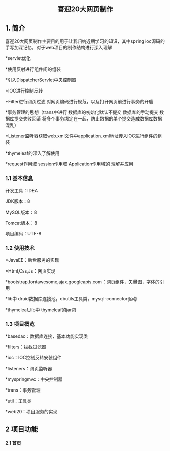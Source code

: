 <center><h2>喜迎20大网页制作</h2></center>

## 1. 简介

喜迎20大网页制作主要目的用于让我归纳近期学习的知识，其中spring ioc源码的手写加深记忆，对于web项目的制作结构进行深入理解

*servlet优化 

*使用反射进行组件间的组装 

*引入DispatcherServlet中央控制器 

*IOC进行控制反转

*Filter进行网页过滤 对网页编码进行规范，以及打开网页前进行事务的开启

*事务管理的思想（trans中进行 数据库的初始化默认不提交 数据库的手动提交 数据库提交失败回滚 将多个事务绑定在一起，防止数据的单个提交造成数据库数据混乱）

*Listener监听器获取web.xml文件中application.xml地址传入IOC进行组件的组装

*thymeleaf的深入了解使用

*request作用域 session作用域 Application作用域的 理解并应用

### 1.1 基本信息

开发工具：IDEA

JDK版本：8

MySQL版本：8

Tomcat版本：8

项目编码：UTF-8

### 1.2 使用技术

*JavaEE：后台服务的实现

*Html,Css,Js：网页实现

*bootstrap,fontawesome,ajax.googleapis.com：网页组件，矢量图，字体的引用

*lib中 druid数据库连接池，dbutils工具类，mysql-connector驱动

*thymeleaf_lib中 thymeleaf的jar包

### 1.3 项目概览

*basedao：数据库连接，基本功能实现类

*filters：拦截过滤器

*ioc：IOC控制反转安装组件

*listeners：网页监听器

*myspringmvc：中央控制器

*trans：事务管理

*util：工具类

*web20：项目服务的实现

## 2 项目功能

#### 2.1 首页

